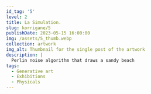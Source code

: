 ```yaml
---
id_tag: '5'
level: 2
title: La Simulation.
slug: korrigane/5
publishDate: 2023-05-15 16:00:00
img: /assets/5_thumb.webp
collection: artwork
img_alt: Thumbnail for the single post of the artwork
description: |
  Perlin noise algorithm that draws a sandy beach
tags:
  - Generative art
  - Exhibitions
  - Physicals
---
```

